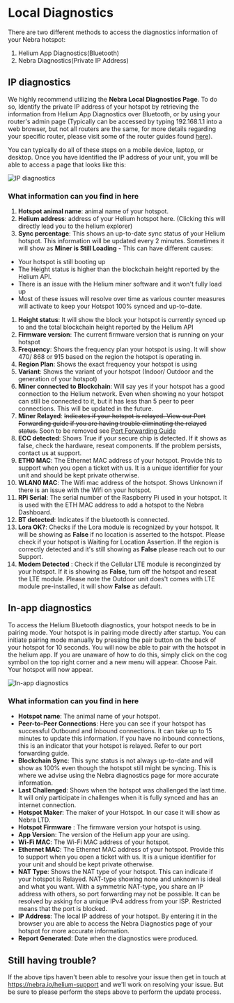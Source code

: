 # Local Diagnostics

There are two different methods to access the diagnostics information of your Nebra hotspot:

1. Helium App Diagnostics(Bluetooth)
2. Nebra Diagnostics(Private IP Address)

## IP diagnostics

We highly recommend utilizing the **Nebra Local Diagnostics Page**. To do so, Identify the private IP address of your hotspot by retrieving the information from Helium App Diagnostics over Bluetooth, or by using your router's admin page (Typically can be accessed by typing 192.168.1.1 into a web browser, but not all routers are the same, for more details regarding your specific router, please visit some of the router guides found [here](https://portforward.com/router.htm)).

You can typically do all of these steps on a mobile device, laptop, or desktop. Once you have identified the IP address of your unit, you will be able to access a page that looks like this:

![IP diagnostics](../media/photos/troubleshooting/local-diagnostics.jpg)

### What information can you find in here

1. **Hotspot animal name**: animal name of your hotspot.
2. **Helium address**: address of your Helium hotspot here. (Clicking this will directly lead you to the helium explorer)
3. **Sync percentage**: This shows an up-to-date sync status of your Helium hotspot. This information will be updated every 2 minutes. Sometimes it will show as **Miner is Still Loading** - This can have different causes:

* Your hotspot is still booting up
* The Height status is higher than the blockchain height reported by the Helium API.
* There is an issue with the Helium miner software and it won't fully load up
* Most of these issues will resolve over time as various counter measures will activate to keep your Hotspot 100% synced and up-to-date.

1. **Height status**: It will show the block your hotspot is currently synced up to and the total blockchain height reported by the Helium API
2. **Firmware version**: The current firmware version that is running on your hotspot
3. **Frequency**: Shows the frequency plan your hotspot is using. It will show 470/ 868 or 915 based on the region the hotspot is operating in.
4. **Region Plan**: Shows the exact frequency your hotspot is using
5. **Variant**: Shows the variant of your hotspot (Indoor/ Outdoor and the generation of your hotspot)
6. **Miner connected to Blockchain**: Will say yes if your hotspot has a good connection to the Helium network. Even when showing no your hotspot can still be connected to it, but it has less than 5 peer to peer connections. This will be updated in the future.
7. **Miner Relayed**: ~~Indicates if your hotspot is relayed. View our Port Forwarding guide if you are having trouble eliminating the relayed status.~~ Soon to be removed see [Port Forwarding Guide](port-forwarding/overview.md)
8. **ECC detected**: Shows True if your secure chip is detected. If it shows as false, check the hardware, reseat components. If the problem persists, contact us at support.
9. **ETH0 MAC**: The Ethernet MAC address of your hotspot. Provide this to support when you open a ticket with us. It is a unique identifier for your unit and should be kept private otherwise.
10. **WLAN0 MAC**: The Wifi mac address of the hotspot. Shows Unknown if there is an issue with the Wifi on your hotspot.
11. **RPi Serial**: The serial number of the Raspberry Pi used in your hotspot. It is used with the ETH MAC address to add a hotspot to the Nebra Dashboard.
12. **BT detected**: Indicates if the bluetooth is connected.
13. **Lora OK?**: Checks if the Lora module is recognized by your hotspot. It will be showing as **False** if no location is asserted to the hotspot. Please check if your hotspot is Waiting for Location Assertion. If the region is correctly detected and it's still showing as **False** please reach out to our Support.
14. **Modem Detected** : Check if the Cellular LTE module is reconginzed by your hotspot. If it is showing as **False**, turn off the hotspot and reseat the LTE module. Please note the Outdoor unit does't comes with LTE module pre-installed, it will show **False** as default.

## In-app diagnostics

To access the Helium Bluetooth diagnostics, your hotspot needs to be in pairing mode. Your hotspot is in pairing mode directly after startup. You can initiate pairing mode manually by pressing the pair button on the back of your hotspot for 10 seconds. You will now be able to pair with the hotspot in the helium app. If you are unaware of how to do this, simply click on the cog symbol on the top right corner and a new menu will appear. Choose Pair. Your hotspot will now appear.

![In-app diagnostics](../media/photos/troubleshooting/inappdiagnostics.jpg)

### What information can you find in here

* **Hotspot name**: The animal name of your hotspot.
* **Peer-to-Peer Connections**: Here you can see if your hotspot has successful Outbound and Inbound connections. It can take up to 15 minutes to update this information. If you have no inbound connections, this is an indicator that your hotspot is relayed. Refer to our port forwarding guide.
* **Blockchain Sync**: This sync status is not always up-to-date and will show as 100% even though the hotspot still might be syncing. This is where we advise using the Nebra diagnostics page for more accurate information.
* **Last Challenged**: Shows when the hotspot was challenged the last time. It will only participate in challenges when it is fully synced and has an internet connection.
* **Hotspot Maker**: The maker of your Hotspot. In our case it will show as Nebra LTD.
* **Hotspot Firmware** : The firmware version your hotspot is using.
* **App Version**: The version of the Helium app your are using.
* **Wi-Fi MAC**: The Wi-Fi MAC address of your hotspot.
* **Ethernet MAC**: The Ethernet MAC address of your hotspot. Provide this to support when you open a ticket with us. It is a unique identifier for your unit and should be kept private otherwise.
* **NAT Type**: Shows the NAT type of your hotspot. This can indicate if your hotspot is Relayed. NAT-type showing none and unknown is ideal and what you want. With a symmetric NAT-type, you share an IP address with others, so port forwarding may not be possible. It can be resolved by asking for a unique IPv4 address from your ISP. Restricted means that the port is blocked.
* **IP Address**: The local IP address of your hotspot. By entering it in the browser you are able to access the Nebra Diagnostics page of your hotspot for more accurate information.
* **Report Generated**: Date when the diagnostics were produced.

## Still having trouble?

If the above tips haven't been able to resolve your issue then get in touch at https://nebra.io/helium-support and we'll work on resolving your issue. But be sure to please perform the steps above to perform the update process.
